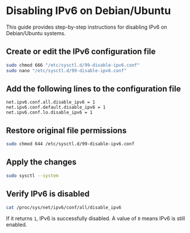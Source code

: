 # Disabling IPv6 on Debian/Ubuntu

This guide provides step-by-step instructions for disabling IPv6 on Debian/Ubuntu systems.

## Create or edit the IPv6 configuration file

```bash
sudo chmod 666 "/etc/sysctl.d/99-disable-ipv6.conf"
sudo nano "/etc/sysctl.d/99-disable-ipv6.conf"
```

## Add the following lines to the configuration file

```
net.ipv6.conf.all.disable_ipv6 = 1
net.ipv6.conf.default.disable_ipv6 = 1
net.ipv6.conf.lo.disable_ipv6 = 1
```

## Restore original file permissions

```bash
sudo chmod 644 /etc/sysctl.d/99-disable-ipv6.conf
```

## Apply the changes

```bash
sudo sysctl --system
```

## Verify IPv6 is disabled

```bash
cat /proc/sys/net/ipv6/conf/all/disable_ipv6
```

If it returns `1`, IPv6 is successfully disabled. A value of `0` means IPv6 is still enabled.